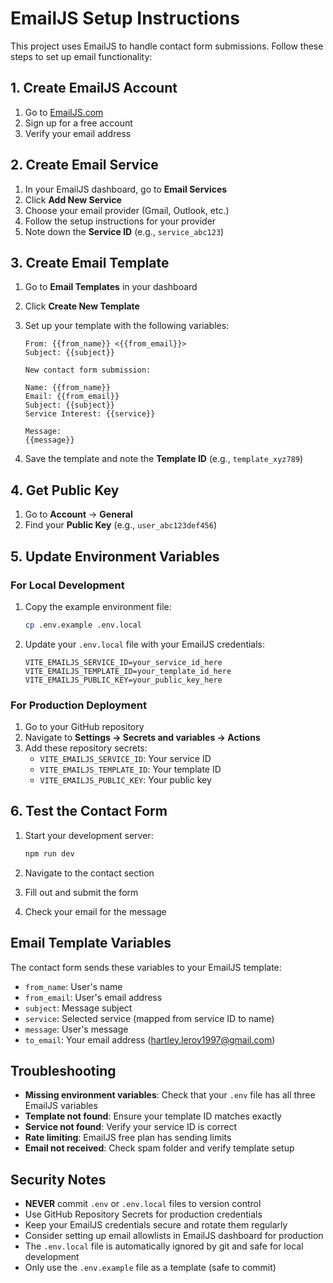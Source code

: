 # EmailJS Setup Instructions

This project uses EmailJS to handle contact form submissions. Follow these steps to set up email functionality:

## 1. Create EmailJS Account

1. Go to [EmailJS.com](https://www.emailjs.com/)
2. Sign up for a free account
3. Verify your email address

## 2. Create Email Service

1. In your EmailJS dashboard, go to **Email Services**
2. Click **Add New Service**
3. Choose your email provider (Gmail, Outlook, etc.)
4. Follow the setup instructions for your provider
5. Note down the **Service ID** (e.g., `service_abc123`)

## 3. Create Email Template

1. Go to **Email Templates** in your dashboard
2. Click **Create New Template**
3. Set up your template with the following variables:

   ```
   From: {{from_name}} <{{from_email}}>
   Subject: {{subject}}

   New contact form submission:

   Name: {{from_name}}
   Email: {{from_email}}
   Subject: {{subject}}
   Service Interest: {{service}}

   Message:
   {{message}}
   ```

4. Save the template and note the **Template ID** (e.g., `template_xyz789`)

## 4. Get Public Key

1. Go to **Account** → **General**
2. Find your **Public Key** (e.g., `user_abc123def456`)

## 5. Update Environment Variables

### For Local Development

1. Copy the example environment file:

   ```bash
   cp .env.example .env.local
   ```

2. Update your `.env.local` file with your EmailJS credentials:
   ```
   VITE_EMAILJS_SERVICE_ID=your_service_id_here
   VITE_EMAILJS_TEMPLATE_ID=your_template_id_here
   VITE_EMAILJS_PUBLIC_KEY=your_public_key_here
   ```

### For Production Deployment

1. Go to your GitHub repository
2. Navigate to **Settings → Secrets and variables → Actions**
3. Add these repository secrets:
   - `VITE_EMAILJS_SERVICE_ID`: Your service ID
   - `VITE_EMAILJS_TEMPLATE_ID`: Your template ID
   - `VITE_EMAILJS_PUBLIC_KEY`: Your public key

## 6. Test the Contact Form

1. Start your development server:

   ```bash
   npm run dev
   ```

2. Navigate to the contact section
3. Fill out and submit the form
4. Check your email for the message

## Email Template Variables

The contact form sends these variables to your EmailJS template:

- `from_name`: User's name
- `from_email`: User's email address
- `subject`: Message subject
- `service`: Selected service (mapped from service ID to name)
- `message`: User's message
- `to_email`: Your email address (hartley.leroy1997@gmail.com)

## Troubleshooting

- **Missing environment variables**: Check that your `.env` file has all three EmailJS variables
- **Template not found**: Ensure your template ID matches exactly
- **Service not found**: Verify your service ID is correct
- **Rate limiting**: EmailJS free plan has sending limits
- **Email not received**: Check spam folder and verify template setup

## Security Notes

- **NEVER** commit `.env` or `.env.local` files to version control
- Use GitHub Repository Secrets for production credentials
- Keep your EmailJS credentials secure and rotate them regularly
- Consider setting up email allowlists in EmailJS dashboard for production
- The `.env.local` file is automatically ignored by git and safe for local development
- Only use the `.env.example` file as a template (safe to commit)
